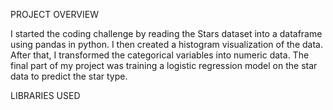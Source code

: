 PROJECT OVERVIEW

I started the coding challenge by reading the Stars dataset into a dataframe using pandas in python. I then created a histogram visualization of the data. After that, I transformed the categorical
variables into numeric data. The final part of my project was training a logistic regression model on the star data to predict the star type.

LIBRARIES USED

